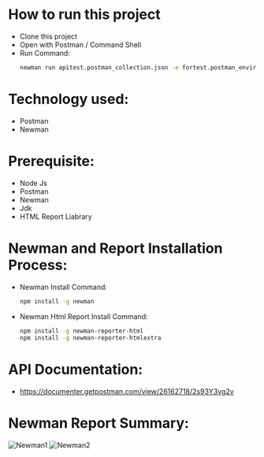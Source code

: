 # How to run this project
- Clone this project
- Open with Postman / Command Shell
- Run Command:
    ```sh
    newman run apitest.postman_collection.json -e fortest.postman_environment.json -r cli,htmlextra 
    ```
# Technology used:
- Postman
- Newman

# Prerequisite:
- Node Js
- Postman
- Newman
- Jdk
- HTML Report Liabrary

# Newman and Report Installation Process:
- Newman Install Command:
    ```sh
    npm install -g newman
    ```
- Newman Html Report Install Command:
    ```sh
    npm install -g newman-reporter-html
    npm install -g newman-reporter-htmlextra
    ```
# API Documentation:
- https://documenter.getpostman.com/view/26162718/2s93Y3vg2v

# Newman Report Summary:
![Newman1](https://user-images.githubusercontent.com/121681949/234540847-c2124342-e939-4b38-ad64-7b5a8756bcdb.JPG)
![Newman2](https://user-images.githubusercontent.com/121681949/234540912-441b80ce-1ee2-4539-ae65-083feea73b6f.JPG)
